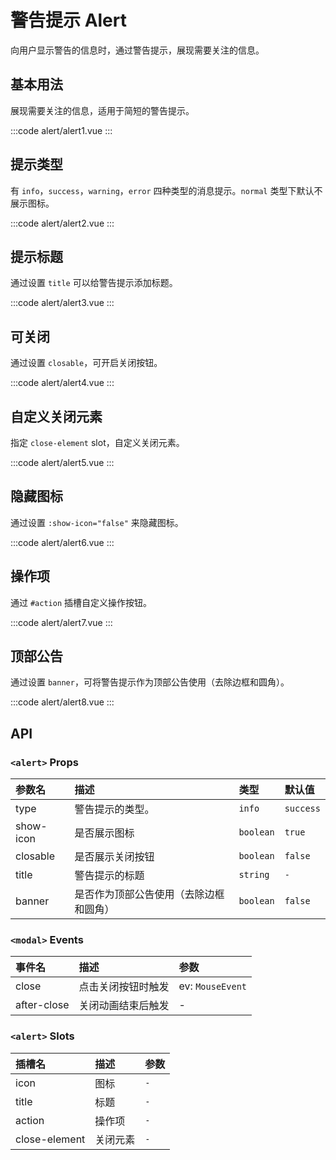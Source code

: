 # 警告提示 Alert
向用户显示警告的信息时，通过警告提示，展现需要关注的信息。

## 基本用法
展现需要关注的信息，适用于简短的警告提示。

:::code alert/alert1.vue
:::


## 提示类型
有 `info`，`success`，`warning`，`error` 四种类型的消息提示。`normal` 类型下默认不展示图标。

:::code alert/alert2.vue
:::

## 提示标题
通过设置 `title` 可以给警告提示添加标题。

:::code alert/alert3.vue
:::

## 可关闭
通过设置 `closable`，可开启关闭按钮。

:::code alert/alert4.vue
:::

## 自定义关闭元素
指定 `close-element` slot，自定义关闭元素。

:::code alert/alert5.vue
:::

## 隐藏图标
通过设置 `:show-icon="false"` 来隐藏图标。

:::code alert/alert6.vue
:::

## 操作项
通过 `#action` 插槽自定义操作按钮。

:::code alert/alert7.vue
:::

## 顶部公告
通过设置 `banner`，可将警告提示作为顶部公告使用（去除边框和圆角）。

:::code alert/alert8.vue
:::

## API

###  `<alert>` Props
| 参数名                | 描述                                               | 类型                                                | 默认值     |
| :-------------------- | :------------------------------------------------- | :-------------------------------------------------- | :--------- |
| type                  | 警告提示的类型。            | `info` | `success` | `warning` | `error` | `normal`                                             | `info`    |
| show-icon             | 是否展示图标                | `boolean`                               | `true`      |
| closable               | 是否展示关闭按钮            | `boolean`                               | `false`        |
| title                  | 警告提示的标题              |`string`                                           | `-`     |
| banner                 | 是否作为顶部公告使用（去除边框和圆角）                    | `boolean`                                            | `false`        |

### `<modal>` Events
| 事件名       | 描述                         | 参数 |
| :----------- | :--------------------------- | :--- |
| close        | 点击关闭按钮时触发           | ev: `MouseEvent`  |
| after-close  | 关闭动画结束后触发           | -    |

### `<alert>` Slots
| 插槽名  | 描述       | 参数 |
| :------ | :--------- | :--- |
| icon    | 图标       | `-`  |
| title   | 标题       | `-`  |
| action  | 操作项     | `-`  |
| close-element  | 关闭元素     | `-`  |